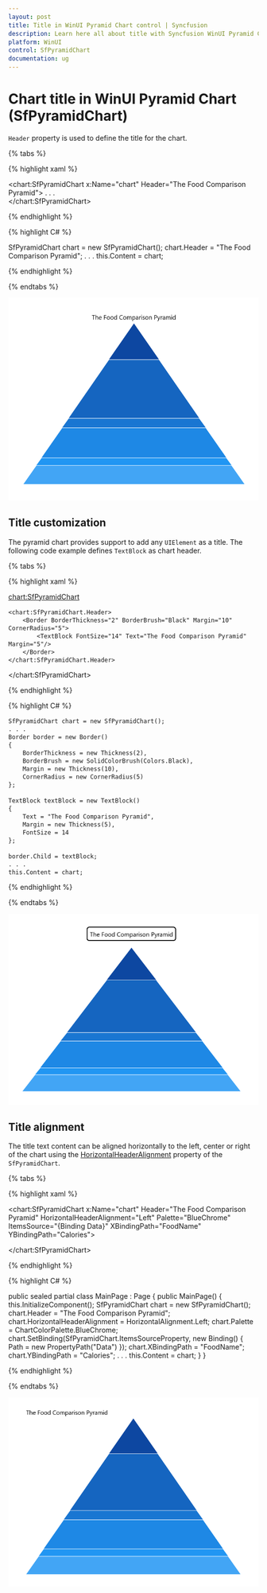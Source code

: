 ```yaml
---
layout: post
title: Title in WinUI Pyramid Chart control | Syncfusion
description: Learn here all about title with Syncfusion WinUI Pyramid Chart(SfPyramidChart) control and its customization.
platform: WinUI
control: SfPyramidChart
documentation: ug
---
```


# Chart title in WinUI Pyramid Chart (SfPyramidChart)

`Header` property is used to define the title for the chart.

{% tabs %}   

{% highlight xaml %}

<chart:SfPyramidChart x:Name="chart" Header="The Food Comparison Pyramid">
 . . .           
</chart:SfPyramidChart>

{% endhighlight %}

{% highlight C# %}

SfPyramidChart chart = new SfPyramidChart();
chart.Header = "The Food Comparison Pyramid";
. . . 
this.Content = chart;

{% endhighlight %}

{% endtabs %} 

![Title support in WinUI Pyramid chart](Title_Images/WinUI_PyramidChart_Title.png)

## Title customization

The pyramid chart provides support to add any `UIElement` as a title. The following code example defines `TextBlock` as chart header.

{% tabs %}   

{% highlight xaml %}

 <chart:SfPyramidChart>

    <chart:SfPyramidChart.Header>
        <Border BorderThickness="2" BorderBrush="Black" Margin="10" CornerRadius="5">
            <TextBlock FontSize="14" Text="The Food Comparison Pyramid" Margin="5"/>
        </Border>
    </chart:SfPyramidChart.Header>
            
</chart:SfPyramidChart>

{% endhighlight %}

{% highlight C# %}

    SfPyramidChart chart = new SfPyramidChart();
    . . .
    Border border = new Border()
    {
        BorderThickness = new Thickness(2),
        BorderBrush = new SolidColorBrush(Colors.Black),
        Margin = new Thickness(10),
        CornerRadius = new CornerRadius(5)
    };

    TextBlock textBlock = new TextBlock()
    {
        Text = "The Food Comparison Pyramid",
        Margin = new Thickness(5),
        FontSize = 14
    };

    border.Child = textBlock;
    . . . 
    this.Content = chart;

{% endhighlight %}

{% endtabs %} 

![Title customization support in WinUI Pyramid chart](Title_Images/WinUI_PyramidChart_TitleCustomization.png)

## Title alignment

The title text content can be aligned horizontally to the left, center or right of the chart using the [HorizontalHeaderAlignment]() property of the `SfPyramidChart`.

{% tabs %}   

{% highlight xaml %}

<chart:SfPyramidChart x:Name="chart" 
                Header="The Food Comparison Pyramid"
                HorizontalHeaderAlignment="Left"
                Palette="BlueChrome"
                ItemsSource="{Binding Data}" 
                XBindingPath="FoodName"
                YBindingPath="Calories">
            
</chart:SfPyramidChart>

{% endhighlight %}

{% highlight C# %}

public sealed partial class MainPage : Page
{
    public MainPage()
    {
        this.InitializeComponent();
        SfPyramidChart chart = new SfPyramidChart();
        chart.Header = "The Food Comparison Pyramid";
        chart.HorizontalHeaderAlignment = HorizontalAlignment.Left;
        chart.Palette = ChartColorPalette.BlueChrome;
        chart.SetBinding(SfPyramidChart.ItemsSourceProperty, new Binding() { Path = new PropertyPath("Data") });
        chart.XBindingPath = "FoodName";
        chart.YBindingPath = "Calories";
        . . . 
        this.Content = chart;
    }
}

{% endhighlight %}

{% endtabs %} 

![Title text alignment support in WinUI pyramid chart](Title_images/WinUI_PyramidChart_TitleAlignment.png)

